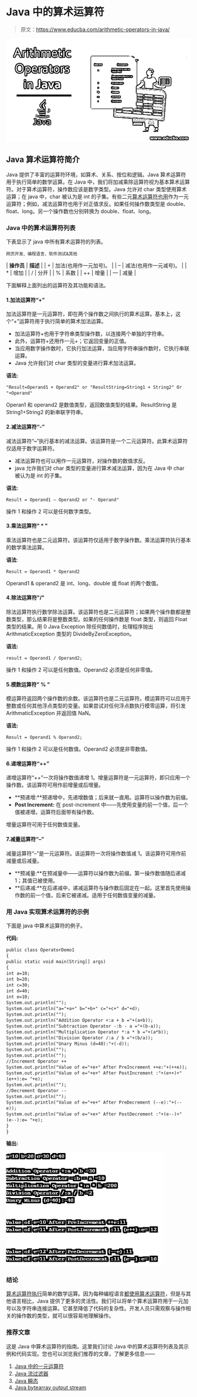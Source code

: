 # Java 中的算术运算符

> 原文：<https://www.educba.com/arithmetic-operators-in-java/>

![Arithmetic Operators in Java](img/80427f164986713a58422d15198266f5.png)



## Java 算术运算符简介

Java 提供了丰富的运算符环境，如算术、关系、按位和逻辑。Java 算术运算符用于执行简单的数学运算。在 Java 中，我们将加减乘除运算符视为基本算术运算符。对于算术运算符，操作数应该是数字类型。Java 允许对 char 类型使用算术运算；在 java 中，char 被认为是 int 的子集。有些二元[算术运算符也用](https://www.educba.com/arithmetic-operators-in-javascript/)作为一元运算符；例如，减法运算符也用于对正值求反。如果任何操作数类型是 double、float、long。另一个操作数也分别转换为 double、float、long。

### Java 中的算术运算符列表

下表显示了 java 中所有算术运算符的列表。

<small>网页开发、编程语言、软件测试&其他</small>

| **操作员** | **描述** |
| + | 加法(也用作一元加号)。 |
| – | 减法(也用作一元减号)。 |
| * | 增加 |
| / | 分开 |
| % | 系数 |
| ++ | 增量 |
| — | 减量 |

下面解释上面列出的运算符及其功能和语法。

#### 1.加法运算符“+”

加法运算符是一元运算符，即在两个操作数之间执行的算术运算。基本上，这个“+”运算符用于执行简单的算术加法运算。

*   加法运算符+也用于字符串类型操作数，以连接两个单独的字符串。
*   此外，运算符+还用作一元+；它返回变量的正值。
*   当应用数字操作数时，它执行加法运算，当应用字符串操作数时，它执行串联运算。
*   Java 允许我们对 char 类型的变量进行算术加法运算。

**语法:**

```
"Result=Operand1 + Operand2" or "ResultString=String1 + String2" Or "+Operand"
```

Operan1 和 operand2 是数值类型，返回数值类型的结果。ResultString 是 String1+String2 的新串联字符串。

#### 2.减法运算符“-”

减法运算符“**–**”执行基本的减法运算。该运算符是一个二元运算符。此算术运算符仅适用于数字运算符。

*   减法运算符也可以用作一元运算符，对操作数的数值求反。
*   java 允许我们对 char 类型的变量进行算术减法运算，因为在 Java 中 char 被认为是 int 的子集。

**语法:**

```
Result = Operand1 – Operand2 or "- Operand"
```

操作 1 和操作 2 可以是任何数字类型。

#### 3.乘法运算符" * "

乘法运算符也是二元运算符。该运算符仅适用于数字操作数。乘法运算符执行基本的数学乘法运算。

**语法**:

```
Result = Operand1 * Operand2
```

Operand1 & operand2 是 int、long、double 或 float 的两个数值。

#### 4.除法运算符"/"

除法运算符执行数学除法运算。该运算符也是二元运算符；如果两个操作数都是整数类型，那么结果将是整数类型。如果的任何操作数是 float 类型，则返回 Float 类型的结果。用 0 Java Exception 除任何数值时，处理程序抛出 ArithmaticException 类型的 DivideByZeroException。

**语法:**

```
result = Operand1 / Operand2;
```

操作 1 和操作 2 可以是任何数值。Operand2 必须是任何非零值。

#### 5.模数运算符" % "

模运算符返回两个操作数的余数。该运算符也是二元运算符。模运算符可以应用于整数或任何其他浮点类型的变量。如果尝试对任何浮点数执行模零运算，将引发 ArithmaticException 并返回值 NaN。

**语法:**

```
Result = Operand1 % Operand2;
```

操作 1 和操作 2 可以是任何数值。Operand2 必须是非零数值。

#### 6.递增运算符“++”

递增运算符“++”一次将操作数值递增 1。增量运算符是一元运算符，即只应用一个操作数。该运算符可用作前增量或后增量。

*   **预递增:**预递增中，先递增数值；后来就一直用。运算符以操作数为前缀。
*   **Post Increment:** 在 post-increment 中——先使用变量的前一个值，后一个值被递增。运算符后面带有操作数。

增量运算符可用于任何数值变量。

#### 7.减量运算符“–”

减量运算符“–”是一元运算符。该运算符一次将操作数值减 1。该运算符可用作前减量或后减量。

*   **预减量:**在预减量中——运算符以操作数为前缀。第一操作数值随后递减 1；其值已被使用。
*   **后递减:**在后递减中，递减运算符与操作数后固定在一起。这里首先使用操作数的前一个值，后来它被递减。适用于任何数值变量的减量。

### 用 Java 实现算术运算符的示例

下面是 java 中算术运算符的例子。

**代码:**

```
public class OperatorDemo1
{
public static void main(String[] args)
{
int a=10;
int b=20;
int c=30;
int d=40;
int e=10;
System.out.println("");
System.out.println("a="+a+" b="+b+" c="+c+" d="+d);
System.out.println("");
System.out.println("Addition Operator +:a + b ="+(a+b));
System.out.println("Subtraction Operator -:b - a ="+(b-a));
System.out.println("Multiplication Operator *:a * b ="+(a*b));
System.out.println("Division Operator /:a / b ="+(b/a));
System.out.println("Unary Minus (d=40):"+(-d));
System.out.println("");
System.out.println("");
//Increment Operator ++
System.out.println("Value of e="+e+" After PreIncrement ++e:"+(++e));
System.out.println("Value of e="+e+" After PostIncrement :"+(e++)+" (e++):e= "+e);
System.out.println("");
//Decrement Operator --
System.out.println("");
System.out.println("Value of e="+e+" After PreDecrement (--e):"+(--e));
System.out.println("Value of e="+e+" After PostDecrement :"+(e--)+" (e--):e= "+e);
}
}
```

**输出:**

![Arithmetic Operators in Java eg1](img/e03650ef0de71617c6a99015eaa5a964.png)



### 结论

[算术运算符执行](https://www.educba.com/sql-arithmetic-operators/)简单的数学运算。因为每种编程语言[都使用算术运算符](https://www.educba.com/arithmetic-operators-in-php/)，但是与其他语言相比，Java 提供了更多的灵活性。我们可以将单个算术运算符用于一元加号以及字符串连接运算。它甚至降低了代码的复杂性。开发人员只需观察与操作相关的操作数的类型，就可以很容易地理解操作。

### 推荐文章

这是 Java 中算术运算符的指南。这里我们讨论 Java 中的算术运算符列表及其示例和代码实现。您也可以浏览我们推荐的文章，了解更多信息——

1.  [Java 中的一元运算符](https://www.educba.com/unary-operators-in-java/)
2.  [Java 流过滤器](https://www.educba.com/java-stream-filter/)
3.  [Java 瞬态](https://www.educba.com/java-transient/)
4.  [Java bytearray output stream](https://www.educba.com/java-bytearrayoutputstream/)





